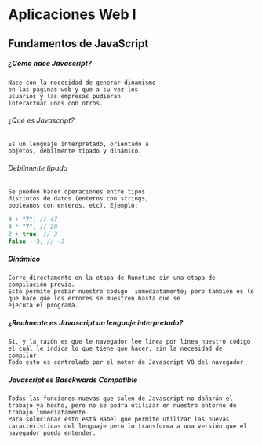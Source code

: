 # Aplicaciones Web I
## Fundamentos de JavaScript

##### ¿Cómo nace Javascript?
    Nace con la necesidad de generar dinamismo
    en las páginas web y que a su vez los
    usuarios y las empresas pudieran
    interactuar unos con otros.
  
###### ¿Qué es Javascript?
    Es un lenguaje interpretado, orientado a
    objetos, débilmente tipado y dinámico.
###### Débilmente tipado
    Se pueden hacer operaciones entre tipos
    distintos de datos (enteros con strings,
    booleanos con enteros, etc). Ejemplo:
```javascript
4 + "7"; // 47
4 * "7"; // 28
2 + true; // 3
false - 3; // -3
```
##### Dinámico
    Corre directamente en la etapa de Runetime sin una etapa de compilación previa. 
    Esto permite probar nuestro código  inmediatamente; pero también es lo que hace que los errores se muestren hasta que se 
    ejecuta el programa.
##### ¿Realmente es Javascript un lenguaje interpretado?
    Si, y la razón es que le navegador lee linea por linea nuestro código el cuál le indica lo que tiene que hacer, sin la necesidad de compilar. 
    Todo esto es controlado por el motor de Javascript V8 del navegador
##### Javascript es Basckwards Compatible
    Todas las funciones nuevas que salen de Javascript no dañarán el trabajo ya hecho, pero no se podrá utilizar en nuestro entorno de trabajo inmediatamente. 
    Para solucionar esto está Babel que permite utilizar las nuevas características del lenguaje pero lo transforma a una versión que el navegador pueda entender.

